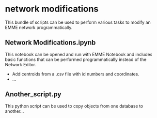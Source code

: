 # network modifications

This bundle of scripts can be used to perform various tasks to modify an EMME network programmatically.

## Network Modifications.ipynb

This notebook can be opened and run with EMME Notebook and includes basic functions that can be performed programmatically instead of the Network Editor.

* Add centroids from a .csv file with id numbers and coordinates.
* ...

## Another_script.py

This python script can be used to copy objects from one database to another...
